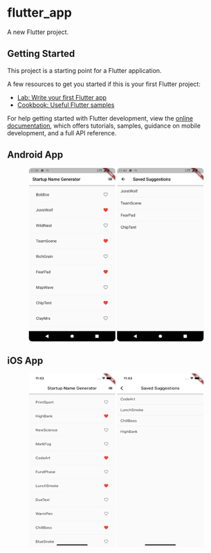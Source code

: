 # flutter_app

A new Flutter project.

## Getting Started

This project is a starting point for a Flutter application.

A few resources to get you started if this is your first Flutter project:

- [Lab: Write your first Flutter app](https://docs.flutter.dev/get-started/codelab)
- [Cookbook: Useful Flutter samples](https://docs.flutter.dev/cookbook)

For help getting started with Flutter development, view the
[online documentation](https://docs.flutter.dev/), which offers tutorials,
samples, guidance on mobile development, and a full API reference.

## Android App

<p align="middle">
    <img src="screenshots/android1.png" width="200" height="400">
    <img src="screenshots/android2.png" width="200" height="400">
</p>

## iOS App

<p align="middle">
    <img src="screenshots/ios1.png" width="200" height="400">
    <img src="screenshots/ios2.png" width="200" height="400">
</p>
